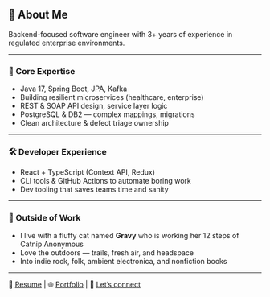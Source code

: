 ## 👋 About Me

Backend-focused software engineer with 3+ years of experience in regulated enterprise environments.

---

### 🧠 Core Expertise

- Java 17, Spring Boot, JPA, Kafka
- Building resilient microservices (healthcare, enterprise)
- REST & SOAP API design, service layer logic
- PostgreSQL & DB2 — complex mappings, migrations
- Clean architecture & defect triage ownership

---

### 🛠️ Developer Experience

- React + TypeScript (Context API, Redux)
- CLI tools & GitHub Actions to automate boring work
- Dev tooling that saves teams time and sanity

---

### 🐾 Outside of Work

- I live with a fluffy cat named **Gravy** who is working her 12 steps of Catnip Anonymous
- Love the outdoors — trails, fresh air, and headspace
- Into indie rock, folk, ambient electronica, and nonfiction books

---

📄 [Resume](#) | 🌐 [Portfolio](#) | 💬 [Let’s connect](#)
